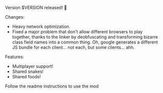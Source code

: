 Version $VERSION released! 🥳

Changes:
- Heavy network optimization.
- Fixed a major problem that don't allow different browsers to play together, thanks to the linker by deobfuscating and transforming bizarre class field names into a common thing. Oh, google generates a different JS bundle for each client... not each, but some clients... ahh.

Features:
- Multiplayer support!
- Shared snakes!
- Shared foods!

Follow the readme instructions to use the mod
